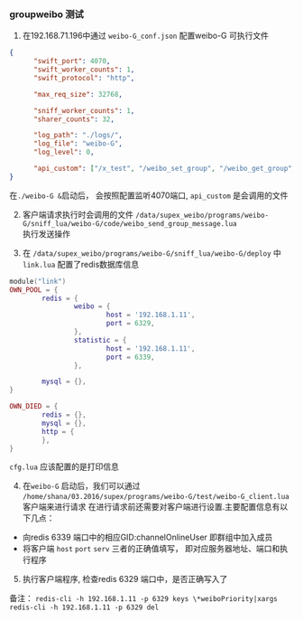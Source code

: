 ### groupweibo 测试
1. 在192.168.71.196中通过 `weibo-G_conf.json` 配置weibo-G 可执行文件

  ```json
  {
        "swift_port": 4070,
        "swift_worker_counts": 1,
        "swift_protocol": "http",

        "max_req_size": 32768,

        "sniff_worker_counts": 1,
        "sharer_counts": 32,

        "log_path": "./logs/",
        "log_file": "weibo-G",
        "log_level": 0,

        "api_custom": ["/x_test", "/weibo_set_group", "/weibo_get_group","/weibo_send_group_message"]
 }
  ```
  在`./weibo-G &`启动后， 会按照配置监听4070端口, `api_custom` 是会调用的文件  

2. 客户端请求执行时会调用的文件 `/data/supex_weibo/programs/weibo-G/sniff_lua/weibo-G/code/weibo_send_group_message.lua`    
执行发送操作  

3. 在 `/data/supex_weibo/programs/weibo-G/sniff_lua/weibo-G/deploy` 中  
`link.lua` 配置了redis数据库信息

  ```lua
  module("link")
  OWN_POOL = {
          redis = {
                  weibo = {
                          host = '192.168.1.11',
                          port = 6329,
                  },
                  statistic = {
                          host = '192.168.1.11',
                          port = 6339,
                  },

          mysql = {},
  }

  OWN_DIED = {
          redis = {},
          mysql = {},
          http = {
          },
  }
  ```
  `cfg.lua` 应该配置的是打印信息

4. 在`weibo-G` 启动后，我们可以通过 `/home/shana/03.2016/supex/programs/weibo-G/test/weibo-G_client.lua` 客户端来进行请求
在进行请求前还需要对客户端进行设置.主要配置信息有以下几点：    
 * 向redis 6339 端口中的相应GID:channelOnlineUser 即群组中加入成员
 * 将客户端 `host` `port` `serv` 三者的正确值填写， 即对应服务器地址、端口和执行程序

5. 执行客户端程序, 检查redis 6329 端口中，是否正确写入了

备注： `redis-cli -h 192.168.1.11 -p 6329 keys \*weiboPriority|xargs redis-cli -h 192.168.1.11 -p 6329 del`
